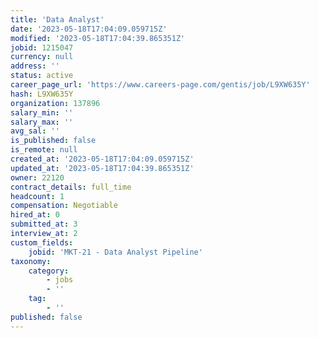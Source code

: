 ```yaml
---
title: 'Data Analyst'
date: '2023-05-18T17:04:09.059715Z'
modified: '2023-05-18T17:04:39.865351Z'
jobid: 1215047
currency: null
address: ''
status: active
career_page_url: 'https://www.careers-page.com/gentis/job/L9XW635Y'
hash: L9XW635Y
organization: 137896
salary_min: ''
salary_max: ''
avg_sal: ''
is_published: false
is_remote: null
created_at: '2023-05-18T17:04:09.059715Z'
updated_at: '2023-05-18T17:04:39.865351Z'
owner: 22120
contract_details: full_time
headcount: 1
compensation: Negotiable
hired_at: 0
submitted_at: 3
interview_at: 2
custom_fields:
    jobid: 'MKT-21 - Data Analyst Pipeline'
taxonomy:
    category:
        - jobs
        - ''
    tag:
        - ''
published: false
---
```


